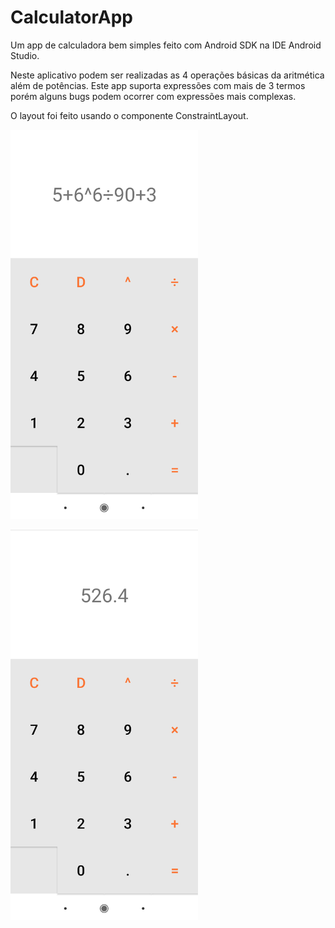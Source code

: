 # CalculatorApp

Um app de calculadora bem simples feito com Android SDK na IDE Android Studio.

Neste aplicativo podem ser realizadas as 4 operações básicas da aritmética além de potências. Este app suporta expressões com mais de 3 termos porém alguns bugs podem ocorrer com expressões mais complexas.

O layout foi feito usando o componente ConstraintLayout.

<p float="left">
  <img src="./pics/tela_1.jpg" width="300" />
</p>

<p float="right">
  <img src="./pics/tela_2.jpg" width="300" />
</p>


